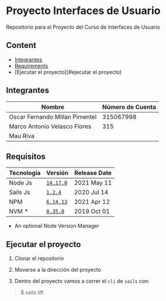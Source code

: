 # Proyecto Interfaces de Usuario
Repositorio para el Proyecto del Curso de Interfaces de Usuario

## Content 

- [Integrantes](#Integrantes)
- [Requirements](#Requisitos)
- [Ejecutar el proyecto](#ejecutar el proyecto)

## Integrantes

| Nombre                         | Número de Cuenta |
|--------------------------------|------------------|
| Oscar Fernando Millan Pimentel | 315067998        |
| Marco Antonio Velasco Flores   | 315              |
| Mau Riva                       |                  |

## Requisitos

| Tecnologia | Versión                                                               | Release Date  |
|------------|-----------------------------------------------------------------------|---------------|
| Node Js    | [`14.17.0`](https://nodejs.org/en/blog/release/v14.17.0/)             |  2021 May 11  |
| Sails Js   | [`1.2.4`](https://github.com/balderdashy/sails/releases/tag/v1.2.4)   |  2020 Jul 14  | 
| NPM        | [`6.14.13`](https://www.npmjs.com/package/npm/v/6.14.13)              |  2021 Apr 12  |
| NVM *      | [`0.35.0`](https://github.com/nvm-sh/nvm/releases/tag/v0.35.0)        |  2019 Oct 01  |



* An optional Node Version Manager

## Ejecutar el proyecto

1. Clonar el repositorio

2. Moverse a la dirección del proyecto

3. Dentro del proyecto vamos a correr el `cli` de `sails` con:

> $ sails lift